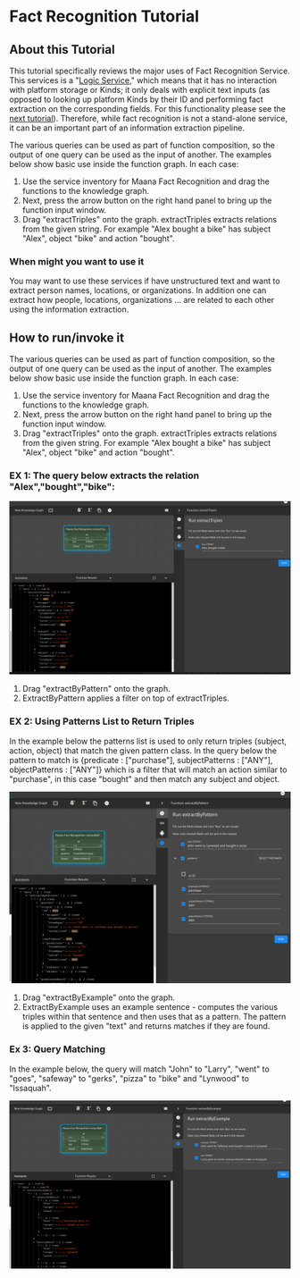 # Fact Recognition Tutorial

## About this Tutorial <a id="about-this-tutorial"></a>

This tutorial specifically reviews the major uses of Fact Recognition Service. This services is a "[Logic Service](../../../product-guide/reference-guide/q-platform-and-microservices/service-types/logic-services.md)," which means that it has no interaction with platform storage or Kinds; it only deals with explicit text inputs \(as opposed to looking up platform Kinds by their ID and performing fact extraction on the corresponding fields. For this functionality please see the [next tutorial](creating-a-fact-recognition-bot.md)\). Therefore, while fact recognition is not a stand-alone service, it can be an important part of an information extraction pipeline. 

The various queries can be used as part of function composition, so the output of one query can be used as the input of another. The examples below show basic use inside the function graph. In each case:

1. Use the service inventory for Maana Fact Recognition and drag the functions to the knowledge graph.
2. Next, press the arrow button on the right hand panel to bring up the function input window.
3. Drag "extractTriples" onto the graph. extractTriples extracts relations from the given string. For example "Alex bought a bike" has subject "Alex", object "bike" and action "bought".

### When might you want to use it <a id="when-might-you-want-to-use-it"></a>

You may want to use these services if have unstructured text and want to extract person names, locations, or organizations. In addition one can extract how people, locations, organizations ... are related to each other using the information extraction.

## How to run/invoke it <a id="how-to-run-invoke-it"></a>

The various queries can be used as part of function composition, so the output of one query can be used as the input of another. The examples below show basic use inside the function graph. In each case:

1. Use the service inventory for Maana Fact Recognition and drag the functions to the knowledge graph.
2. Next, press the arrow button on the right hand panel to bring up the function input window.
3. Drag "extractTriples" onto the graph. extractTriples extracts relations from the given string. For example "Alex bought a bike" has subject "Alex", object "bike" and action "bought".

### EX 1: The query below extracts the relation "Alex","bought","bike": <a id="ex-1-the-query-below-extracts-the-relation-alex-bought-bike"></a>

![Figure 1: Results for running extractTriples with &quot;Alex bought a bike&quot; input](../../../.gitbook/assets/extractTriples.png)

1. Drag "extractByPattern" onto the graph.
2. ExtractByPattern applies a filter on top of extractTriples.

### EX 2: Using Patterns List to Return Triples  <a id="ex-2-using-patterns-list-to-return-triples"></a>

In the example below the patterns list is used to only return triples \(subject, action, object\) that match the given pattern class. In the query below the pattern to match is {predicate : \["purchase"\], subjectPatterns : \["ANY"\], objectPatterns : \["ANY"\]} which is a filter that will match an action similar to "purchase", in this case "bought" and then match any subject and object.

![Figure 2: extractByPattern query run in the function graph.](../../../.gitbook/assets/extractByPattern.png)

1. Drag "extractByExample" onto the graph.
2. ExtractByExample uses an example sentence - computes the various triples within that sentence and then uses that as a pattern. The pattern is applied to the given "text" and returns matches if they are found.

### Ex 3: Query Matching <a id="ex-3-query-matching"></a>

In the example below, the query will match "John" to "Larry", "went" to "goes", "safeway" to "gerks", "pizza" to "bike" and "Lynwood" to "Issaquah".

![Figure 3: extractByExample query run in the function graph.](../../../.gitbook/assets/extractByExample.png)

